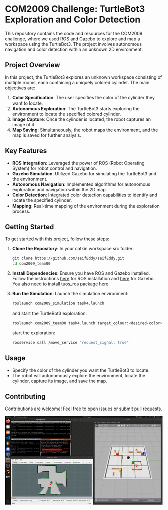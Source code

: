 # COM2009 Challenge: TurtleBot3 Exploration and Color Detection

This repository contains the code and resources for the COM2009 challenge, where we used ROS and Gazebo to explore and map a workspace using the TurtleBot3. The project involves autonomous navigation and color detection within an unknown 2D environment.

## Project Overview

In this project, the TurtleBot3 explores an unknown workspace consisting of multiple rooms, each containing a uniquely colored cylinder. The main objectives are:

1. **Color Specification**: The user specifies the color of the cylinder they want to locate.
2. **Autonomous Exploration**: The TurtleBot3 starts exploring the environment to locate the specified colored cylinder.
3. **Image Capture**: Once the cylinder is located, the robot captures an image of it.
4. **Map Saving**: Simultaneously, the robot maps the environment, and the map is saved for further analysis.

## Key Features

- **ROS Integration**: Leveraged the power of ROS (Robot Operating System) for robot control and navigation.
- **Gazebo Simulation**: Utilized Gazebo for simulating the TurtleBot3 and the environment.
- **Autonomous Navigation**: Implemented algorithms for autonomous exploration and navigation within the 2D map.
- **Color Detection**: Integrated color detection capabilities to identify and locate the specified cylinder.
- **Mapping**: Real-time mapping of the environment during the exploration process.

## Getting Started

To get started with this project, follow these steps:

1. **Clone the Repository**:
   In your catkin workspace src folder:

   ```bash
   git clone https://github.com/seifEddy/seifEddy.git
   cd com2009_team00
   ```

2. **Install Dependencies**:
   Ensure you have ROS and Gazebo installed. Follow the instructions [here](http://wiki.ros.org/ROS/Installation) for ROS installation and [here](http://gazebosim.org/tutorials?tut=install_ubuntu) for Gazebo. You also need to install tuos_ros package [here](https://github.com/tom-howard/tuos_ros.git)

3. **Run the Simulation**:
   Launch the simulation environment:
   ```bash
   roslaunch com2009_simulation task4.launch
   ```
   and start the TurtleBot3 exploration:
   ```bash
   roslaunch com2009_team00 task4.launch target_colour:<desired-color>
   ```
   start the exploration:
   ```bash
   rosservice call /move_service "request_signal: true" 
   ```

## Usage

- Specify the color of the cylinder you want the TurtleBot3 to locate.
- The robot will autonomously explore the environment, locate the cylinder, capture its image, and save the map.

## Contributing

Contributions are welcome! Feel free to open issues or submit pull requests.


![](https://github.com/seifEddy/com2009_team00/blob/main/gifs/task4_1.gif)
